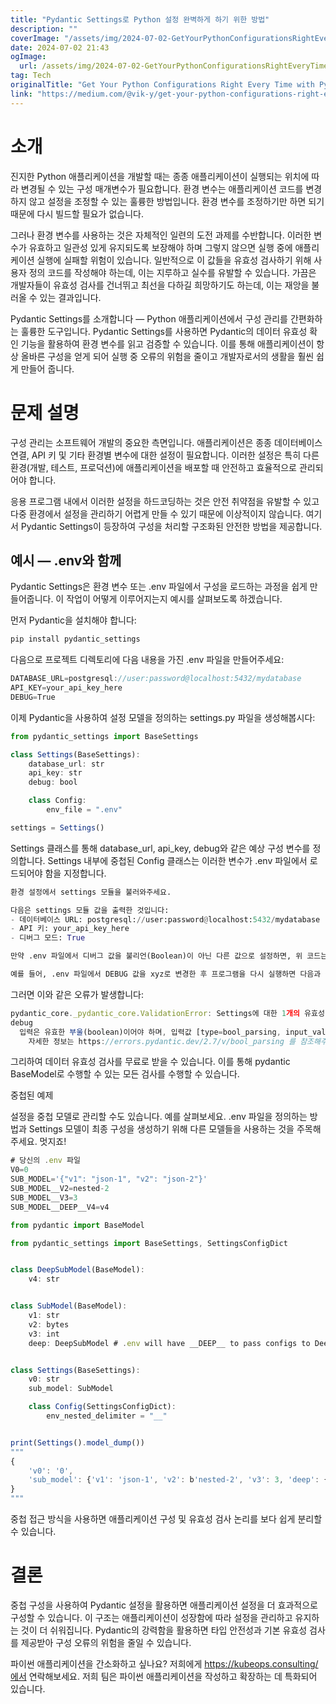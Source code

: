 ```yaml
---
title: "Pydantic Settings로 Python 설정 완벽하게 하기 위한 방법"
description: ""
coverImage: "/assets/img/2024-07-02-GetYourPythonConfigurationsRightEveryTimewithPydanticSettings_0.png"
date: 2024-07-02 21:43
ogImage:
  url: /assets/img/2024-07-02-GetYourPythonConfigurationsRightEveryTimewithPydanticSettings_0.png
tag: Tech
originalTitle: "Get Your Python Configurations Right Every Time with Pydantic Settings"
link: "https://medium.com/@vik-y/get-your-python-configurations-right-every-time-with-pydantic-settings-441d8a46c832"
---
```


# 소개

진지한 Python 애플리케이션을 개발할 때는 종종 애플리케이션이 실행되는 위치에 따라 변경될 수 있는 구성 매개변수가 필요합니다. 환경 변수는 애플리케이션 코드를 변경하지 않고 설정을 조정할 수 있는 훌륭한 방법입니다. 환경 변수를 조정하기만 하면 되기 때문에 다시 빌드할 필요가 없습니다.

그러나 환경 변수를 사용하는 것은 자체적인 일련의 도전 과제를 수반합니다. 이러한 변수가 유효하고 일관성 있게 유지되도록 보장해야 하며 그렇지 않으면 실행 중에 애플리케이션 실행에 실패할 위험이 있습니다. 일반적으로 이 값들을 유효성 검사하기 위해 사용자 정의 코드를 작성해야 하는데, 이는 지루하고 실수를 유발할 수 있습니다. 가끔은 개발자들이 유효성 검사를 건너뛰고 최선을 다하길 희망하기도 하는데, 이는 재앙을 불러올 수 있는 결과입니다.

Pydantic Settings를 소개합니다 — Python 애플리케이션에서 구성 관리를 간편화하는 훌륭한 도구입니다. Pydantic Settings를 사용하면 Pydantic의 데이터 유효성 확인 기능을 활용하여 환경 변수를 읽고 검증할 수 있습니다. 이를 통해 애플리케이션이 항상 올바른 구성을 얻게 되어 실행 중 오류의 위험을 줄이고 개발자로서의 생활을 훨씬 쉽게 만들어 줍니다.

<div class="content-ad"></div>

# 문제 설명

구성 관리는 소프트웨어 개발의 중요한 측면입니다. 애플리케이션은 종종 데이터베이스 연결, API 키 및 기타 환경별 변수에 대한 설정이 필요합니다. 이러한 설정은 특히 다른 환경(개발, 테스트, 프로덕션)에 애플리케이션을 배포할 때 안전하고 효율적으로 관리되어야 합니다.

응용 프로그램 내에서 이러한 설정을 하드코딩하는 것은 안전 취약점을 유발할 수 있고 다중 환경에서 설정을 관리하기 어렵게 만들 수 있기 때문에 이상적이지 않습니다. 여기서 Pydantic Settings이 등장하여 구성을 처리할 구조화된 안전한 방법을 제공합니다.

## 예시 — .env와 함께

<div class="content-ad"></div>

Pydantic Settings은 환경 변수 또는 .env 파일에서 구성을 로드하는 과정을 쉽게 만들어줍니다. 이 작업이 어떻게 이루어지는지 예시를 살펴보도록 하겠습니다.

먼저 Pydantic을 설치해야 합니다:

```js
pip install pydantic_settings
```

다음으로 프로젝트 디렉토리에 다음 내용을 가진 .env 파일을 만들어주세요:

<div class="content-ad"></div>

```js
DATABASE_URL=postgresql://user:password@localhost:5432/mydatabase
API_KEY=your_api_key_here
DEBUG=True
```

이제 Pydantic을 사용하여 설정 모델을 정의하는 settings.py 파일을 생성해봅시다:

```js
from pydantic_settings import BaseSettings

class Settings(BaseSettings):
    database_url: str
    api_key: str
    debug: bool

    class Config:
        env_file = ".env"

settings = Settings()
```

Settings 클래스를 통해 database_url, api_key, debug와 같은 예상 구성 변수를 정의합니다. Settings 내부에 중첩된 Config 클래스는 이러한 변수가 .env 파일에서 로드되어야 함을 지정합니다.

<div class="content-ad"></div>

```python
환경 설정에서 settings 모듈을 불러와주세요.

다음은 settings 모듈 값을 출력한 것입니다:
- 데이터베이스 URL: postgresql://user:password@localhost:5432/mydatabase
- API 키: your_api_key_here
- 디버그 모드: True

만약 .env 파일에서 디버그 값을 불리언(Boolean)이 아닌 다른 값으로 설정하면, 위 코드는 유효성 오류를 발생시킬 것입니다.

예를 들어, .env 파일에서 DEBUG 값을 xyz로 변경한 후 프로그램을 다시 실행하면 다음과 같습니다:

```

<div class="content-ad"></div>

그러면 이와 같은 오류가 발생합니다:

```js
pydantic_core._pydantic_core.ValidationError: Settings에 대한 1개의 유효성 검사 오류
debug
  입력은 유효한 부울(boolean)이어야 하며, 입력값 [type=bool_parsing, input_value='xyz', input_type=str]을 해석할 수 없습니다.
    자세한 정보는 https://errors.pydantic.dev/2.7/v/bool_parsing 를 참조해주세요.
```

그리하여 데이터 유효성 검사를 무료로 받을 수 있습니다. 이를 통해 pydantic BaseModel로 수행할 수 있는 모든 검사를 수행할 수 있습니다.

중첩된 예제

<div class="content-ad"></div>

설정을 중첩 모델로 관리할 수도 있습니다. 예를 살펴보세요. .env 파일을 정의하는 방법과 Settings 모델이 최종 구성을 생성하기 위해 다른 모델들을 사용하는 것을 주목해주세요. 멋지죠!

```js
# 당신의 .env 파일
V0=0
SUB_MODEL='{"v1": "json-1", "v2": "json-2"}'
SUB_MODEL__V2=nested-2
SUB_MODEL__V3=3
SUB_MODEL__DEEP__V4=v4
```

```js
from pydantic import BaseModel

from pydantic_settings import BaseSettings, SettingsConfigDict


class DeepSubModel(BaseModel):
    v4: str


class SubModel(BaseModel):
    v1: str
    v2: bytes
    v3: int
    deep: DeepSubModel # .env will have __DEEP__ to pass configs to DeepSubModel


class Settings(BaseSettings):
    v0: str
    sub_model: SubModel

    class Config(SettingsConfigDict):
        env_nested_delimiter = "__"


print(Settings().model_dump())
"""
{
    'v0': '0',
    'sub_model': {'v1': 'json-1', 'v2': b'nested-2', 'v3': 3, 'deep': {'v4': 'v4'},
}
"""
```

중첩 접근 방식을 사용하면 애플리케이션 구성 및 유효성 검사 논리를 보다 쉽게 분리할 수 있습니다.

<div class="content-ad"></div>

# 결론

중첩 구성을 사용하여 Pydantic 설정을 활용하면 애플리케이션 설정을 더 효과적으로 구성할 수 있습니다. 이 구조는 애플리케이션이 성장함에 따라 설정을 관리하고 유지하는 것이 더 쉬워집니다. Pydantic의 강력함을 활용하면 타입 안전성과 기본 유효성 검사를 제공받아 구성 오류의 위험을 줄일 수 있습니다.

파이썬 애플리케이션을 간소화하고 싶나요? 저희에게 https://kubeops.consulting/에서 연락해보세요. 저희 팀은 파이썬 애플리케이션을 작성하고 확장하는 데 특화되어 있습니다.
